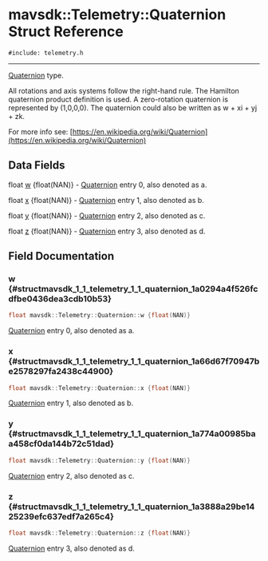# mavsdk::Telemetry::Quaternion Struct Reference
`#include: telemetry.h`

----


[Quaternion](structmavsdk_1_1_telemetry_1_1_quaternion.md) type. 


All rotations and axis systems follow the right-hand rule. The Hamilton quaternion product definition is used. A zero-rotation quaternion is represented by (1,0,0,0). The quaternion could also be written as w + xi + yj + zk.


For more info see: [https://en.wikipedia.org/wiki/Quaternion](https://en.wikipedia.org/wiki/Quaternion) 


## Data Fields


float [w](#structmavsdk_1_1_telemetry_1_1_quaternion_1a0294a4f526fcdfbe0436dea3cdb10b53) {float(NAN)} - [Quaternion](structmavsdk_1_1_telemetry_1_1_quaternion.md) entry 0, also denoted as a.

float [x](#structmavsdk_1_1_telemetry_1_1_quaternion_1a66d67f70947be2578297fa2438c44900) {float(NAN)} - [Quaternion](structmavsdk_1_1_telemetry_1_1_quaternion.md) entry 1, also denoted as b.

float [y](#structmavsdk_1_1_telemetry_1_1_quaternion_1a774a00985baa458cf0da144b72c51dad) {float(NAN)} - [Quaternion](structmavsdk_1_1_telemetry_1_1_quaternion.md) entry 2, also denoted as c.

float [z](#structmavsdk_1_1_telemetry_1_1_quaternion_1a3888a29be1425239efc637edf7a265c4) {float(NAN)} - [Quaternion](structmavsdk_1_1_telemetry_1_1_quaternion.md) entry 3, also denoted as d.


## Field Documentation


### w {#structmavsdk_1_1_telemetry_1_1_quaternion_1a0294a4f526fcdfbe0436dea3cdb10b53}

```cpp
float mavsdk::Telemetry::Quaternion::w {float(NAN)}
```


[Quaternion](structmavsdk_1_1_telemetry_1_1_quaternion.md) entry 0, also denoted as a.


### x {#structmavsdk_1_1_telemetry_1_1_quaternion_1a66d67f70947be2578297fa2438c44900}

```cpp
float mavsdk::Telemetry::Quaternion::x {float(NAN)}
```


[Quaternion](structmavsdk_1_1_telemetry_1_1_quaternion.md) entry 1, also denoted as b.


### y {#structmavsdk_1_1_telemetry_1_1_quaternion_1a774a00985baa458cf0da144b72c51dad}

```cpp
float mavsdk::Telemetry::Quaternion::y {float(NAN)}
```


[Quaternion](structmavsdk_1_1_telemetry_1_1_quaternion.md) entry 2, also denoted as c.


### z {#structmavsdk_1_1_telemetry_1_1_quaternion_1a3888a29be1425239efc637edf7a265c4}

```cpp
float mavsdk::Telemetry::Quaternion::z {float(NAN)}
```


[Quaternion](structmavsdk_1_1_telemetry_1_1_quaternion.md) entry 3, also denoted as d.

